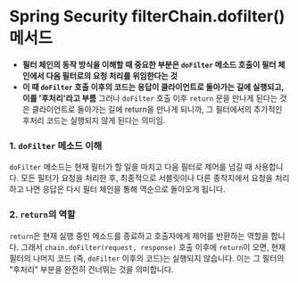 # Spring Security filterChain.dofilter() 메서드

- **필터 체인의 동작 방식을 이해할 때 중요한 부분은 `doFilter` 메소드 호출이 필터 체인에서 다음 필터로의 요청 처리를 위임한다는 것**
- **이 때 `doFilter` 호출 이후의 코드는 응답이 클라이언트로 돌아가는 길에 실행되고, 이를 '후처리'라고 부름** 그러나 `doFilter` 호출 이후 `return` 문을 만나게 된다는 것은 클라이언트로 돌아가는 길에 return을 만나게 되니까, 그 필터에서의 추가적인 후처리 코드는 실행되지 않게 된다는 의미임. 

### 1. `doFilter` 메소드 이해
`doFilter` 메소드는 현재 필터가 할 일을 마치고 다음 필터로 제어를 넘길 때 사용합니다. 모든 필터가 요청을 처리한 후, 최종적으로 서블릿이나 다른 종착지에서 요청을 처리하고 나면 응답은 다시 필터 체인을 통해 역순으로 돌아오게 됩니다.

### 2. `return`의 역할
`return`은 현재 실행 중인 메소드를 종료하고 호출자에게 제어를 반환하는 역할을 합니다. 그래서 `chain.doFilter(request, response)` 호출 이후에 `return`이 오면, 현재 필터의 나머지 코드 (즉, `doFilter` 이후의 코드)는 실행되지 않습니다. 이는 그 필터의 "후처리" 부분을 완전히 건너뛰는 것을 의미합니다.